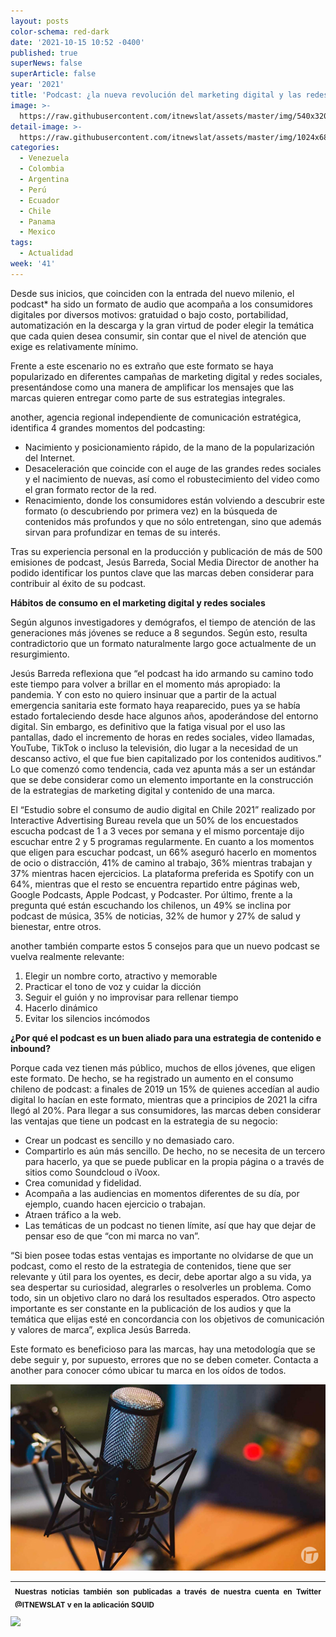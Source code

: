 ```yaml
---
layout: posts
color-schema: red-dark
date: '2021-10-15 10:52 -0400'
published: true
superNews: false
superArticle: false
year: '2021'
title: 'Podcast: ¿la nueva revolución del marketing digital y las redes sociales? '
image: >-
  https://raw.githubusercontent.com/itnewslat/assets/master/img/540x320/En-Podcast-p.jpg
detail-image: >-
  https://raw.githubusercontent.com/itnewslat/assets/master/img/1024x680/En-Podcast-g.jpg
categories:
  - Venezuela
  - Colombia
  - Argentina
  - Perú
  - Ecuador
  - Chile
  - Panama
  - Mexico
tags:
  - Actualidad
week: '41'
---
```

Desde sus inicios, que coinciden con la entrada del nuevo milenio, el podcast* ha sido un formato de audio que acompaña a los consumidores digitales por diversos motivos: gratuidad o bajo costo, portabilidad, automatización en la descarga y la gran virtud de poder elegir la temática que cada quien desea consumir, sin contar que el nivel de atención que exige es relativamente mínimo. 

Frente a este escenario no es extraño que este formato se haya popularizado en diferentes campañas de marketing digital y redes sociales, presentándose como una manera de amplificar los mensajes que las marcas quieren entregar como parte de sus estrategias integrales.

another, agencia regional independiente de comunicación estratégica, identifica 4 grandes momentos del podcasting:

- Nacimiento y posicionamiento rápido, de la mano de la popularización del Internet.
- Desaceleración que coincide con el auge de las grandes redes sociales y el nacimiento de nuevas, así como el robustecimiento del video como el gran formato rector de la red.
- Renacimiento, donde los consumidores están volviendo a descubrir este formato (o descubriendo por primera vez) en la búsqueda de contenidos más profundos y que no sólo entretengan, sino que además sirvan para profundizar en temas de su interés.

Tras su experiencia personal en la producción y publicación de más de 500 emisiones de podcast, Jesús Barreda, Social Media Director de another ha podido identificar los puntos clave que las marcas deben considerar para contribuir al éxito de su podcast.

**Hábitos de consumo en el marketing digital y redes sociales**

Según algunos investigadores y demógrafos, el tiempo de atención de las generaciones más jóvenes se reduce a 8 segundos. Según esto, resulta contradictorio que un formato naturalmente largo goce actualmente de un resurgimiento. 

Jesús Barreda reflexiona que “el podcast ha ido armando su camino todo este tiempo para volver a brillar en el momento más apropiado: la pandemia. Y con esto no quiero insinuar que a partir de la actual emergencia sanitaria este formato haya reaparecido, pues ya se había estado fortaleciendo desde hace algunos años, apoderándose del entorno digital. Sin embargo, es definitivo que la fatiga visual por el uso las pantallas, dado el incremento de horas en redes sociales, video llamadas, YouTube, TikTok o incluso la televisión, dio lugar a la necesidad de un descanso activo, el que fue bien capitalizado por los contenidos auditivos.” 
Lo que comenzó como tendencia, cada vez apunta más a ser un estándar que se debe considerar como un elemento importante en la construcción de la estrategias de marketing digital y contenido de una marca.

El “Estudio sobre el consumo de audio digital en Chile 2021” realizado por Interactive Advertising Bureau revela que un 50% de los encuestados escucha podcast de 1 a 3 veces por semana y el mismo porcentaje dijo escuchar entre 2 y 5 programas regularmente. En cuanto a los momentos que eligen para escuchar podcast, un 66% aseguró hacerlo en momentos de ocio o distracción, 41% de camino al trabajo, 36% mientras trabajan y 37% mientras hacen ejercicios. La plataforma preferida es Spotify con un 64%, mientras que el resto se encuentra repartido entre páginas web, Google Podcasts, Apple Podcast, y Podcaster. Por último, frente a la pregunta qué están escuchando los chilenos, un 49% se inclina por podcast de música, 35% de noticias, 32% de humor y 27% de salud y bienestar, entre otros. 

another también comparte estos 5 consejos para que un nuevo podcast se vuelva realmente relevante:

1. Elegir un nombre corto, atractivo y memorable
2. Practicar el tono de voz y cuidar la dicción
3. Seguir el guión y no improvisar para rellenar tiempo
4. Hacerlo dinámico 
5. Evitar los silencios incómodos 

**¿Por qué el podcast es un buen aliado para una estrategia de contenido e inbound?**

Porque cada vez tienen más público, muchos de ellos jóvenes, que eligen este formato. De hecho, se ha registrado un aumento en el consumo chileno de podcast: a finales de 2019 un 15% de quienes accedían al audio digital lo hacían en este formato, mientras que a principios de 2021 la cifra llegó al 20%.
Para llegar a sus consumidores, las marcas deben considerar las ventajas que tiene un podcast en la estrategia de su negocio:

- Crear un podcast es sencillo y no demasiado caro.
- Compartirlo es aún más sencillo. De hecho, no se necesita de un tercero para hacerlo, ya que se puede publicar en la propia página o a través de sitios como Soundcloud o iVoox.
- Crea comunidad y fidelidad.
- Acompaña a las audiencias en momentos diferentes de su día, por ejemplo, cuando hacen ejercicio o trabajan.
- Atraen tráfico a la web.
- Las temáticas de un podcast no tienen límite, así que hay que dejar de pensar eso de que “con mi marca no van”.

“Si bien posee todas estas ventajas es importante no olvidarse de que un podcast, como el resto de la estrategia de contenidos, tiene que ser relevante y útil para los oyentes, es decir, debe aportar algo a su vida, ya sea despertar su curiosidad, alegrarles o resolverles un problema. Como todo, sin un objetivo claro no dará los resultados esperados. Otro aspecto importante es ser constante en la publicación de los audios y que la temática que elijas esté en concordancia con los objetivos de comunicación y valores de marca”, explica Jesús Barreda.

Este formato es beneficioso para las marcas, hay una metodología que se debe seguir y, por supuesto, errores que no se deben cometer. Contacta a another para conocer cómo ubicar tu marca en los oídos de todos.

![](https://raw.githubusercontent.com/itnewslat/assets/master/img/540x320/En-Podcast-p.jpg)

<table style="height: 42px;" width="569">
<tbody>
<tr>
<td style="text-align: justify;"><sub><strong>Nuestras noticias también son publicadas a través de nuestra cuenta en Twitter <a href="https://twitter.com/itnewslat?lang=es">@ITNEWSLAT</a> y en la aplicación <a href="https://squidapp.co/en/">SQUID</a></strong></sub></td>
</tr>
</tbody>
</table>

<img src="https://tracker.metricool.com/c3po.jpg?hash=56f88a41e39ab42c063cc51676587a04"/>